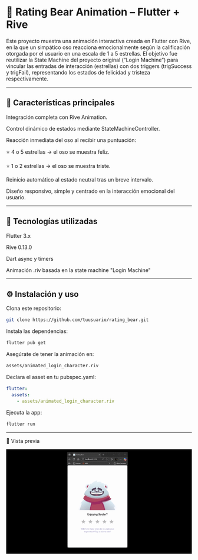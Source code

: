 # 🧸 Rating Bear Animation – Flutter + Rive

Este proyecto muestra una animación interactiva creada en Flutter con Rive, en la que un simpático oso reacciona emocionalmente según la calificación otorgada por el usuario en una escala de 1 a 5 estrellas.
El objetivo fue reutilizar la State Machine del proyecto original (“Login Machine”) para vincular las entradas de interacción (estrellas) con dos triggers (trigSuccess y trigFail), representando los estados de felicidad y tristeza respectivamente.

---

## 🚀 Características principales

Integración completa con Rive Animation.

Control dinámico de estados mediante StateMachineController.

Reacción inmediata del oso al recibir una puntuación:

⭐ 4 o 5 estrellas → el oso se muestra feliz.

⭐ 1 o 2 estrellas → el oso se muestra triste.

Reinicio automático al estado neutral tras un breve intervalo.

Diseño responsivo, simple y centrado en la interacción emocional del usuario.

---

## 🧩 Tecnologías utilizadas

Flutter 3.x

Rive 0.13.0

Dart async y timers

Animación .riv basada en la state machine "Login Machine"

---

## ⚙️ Instalación y uso

Clona este repositorio:

```bash
git clone https://github.com/tuusuario/rating_bear.git
```

Instala las dependencias:

```bash
flutter pub get
```

Asegúrate de tener la animación en:

```bash
assets/animated_login_character.riv
```

Declara el asset en tu pubspec.yaml:

```yaml
flutter:
  assets:
    - assets/animated_login_character.riv
```

Ejecuta la app:

```bash
flutter run
```
---

📸 Vista previa

![Demo del oso calificando](assets/demo_rating_bear.gif)
